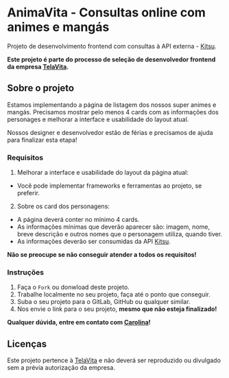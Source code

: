 # AnimaVita - Consultas online com animes e mangás

Projeto de desenvolvimento frontend com consultas à API externa - [Kitsu](https://kitsu.docs.apiary.io/).

**Este projeto é parte do processo de seleção de desenvolvedor frontend da empresa [TelaVita](https://telavita.com.br).**

## Sobre o projeto

Estamos implementando a página de listagem dos nossos super animes e mangás. 
Precisamos mostrar pelo menos 4 cards com as informações dos personages e melhorar a interface e usabilidade do layout atual.

Nossos designer e desenvolvedor estão de férias e precisamos de ajuda para finalizar esta etapa!

### Requisitos

1. Melhorar a interface e usabilidade do layout da página atual:
  * Você pode implementar frameworks e ferramentas ao projeto, se preferir.

2. Sobre os card dos personagens:
  * A página deverá conter no mínimo 4 cards.
  * As informações mínimas que deverão aparecer são: imagem, nome, breve descrição e outros nomes que o personagem utiliza, quando tiver.
  * As informações deverão ser consumidas da API [Kitsu](https://kitsu.docs.apiary.io/#reference/characters-&-people/characters).
 
**Não se preocupe se não conseguir atender a todos os requisitos!**

### Instruções

1. Faça o ```Fork``` ou donwload deste projeto.
2. Trabalhe localmente no seu projeto, faça até o ponto que conseguir.
3. Suba o seu projeto para o GitLab, GitHub ou qualquer similar.
4. Nos envie o link para o seu projeto, **mesmo que não esteja finalizado!**

**Qualquer dúvida, entre em contato com [Carolina](mailto:ch@iquilibrio.com.br)!**

## Licenças

Este projeto pertence à [TelaVita](https://telavita.com.br) e não deverá ser reproduzido ou divulgado sem a prévia autorização da empresa.
